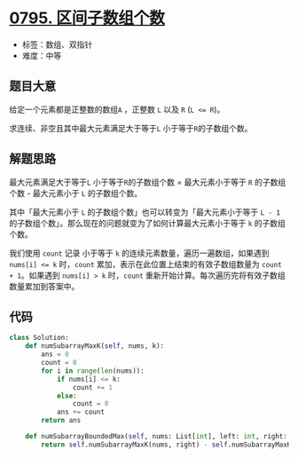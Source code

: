 # [0795. 区间子数组个数](https://leetcode.cn/problems/number-of-subarrays-with-bounded-maximum/)

- 标签：数组、双指针
- 难度：中等

## 题目大意

给定一个元素都是正整数的数组`A` ，正整数 `L` 以及 `R` (`L <= R`)。

求连续、非空且其中最大元素满足大于等于`L` 小于等于`R`的子数组个数。

## 解题思路

最大元素满足大于等于`L` 小于等于`R`的子数组个数 = 最大元素小于等于 `R` 的子数组个数 - 最大元素小于 `L` 的子数组个数。

其中「最大元素小于 `L` 的子数组个数」也可以转变为「最大元素小于等于 `L - 1` 的子数组个数」。那么现在的问题就变为了如何计算最大元素小于等于 `k` 的子数组个数。

我们使用 `count` 记录 小于等于 `k` 的连续元素数量，遍历一遍数组，如果遇到 `nums[i] <= k` 时，`count` 累加，表示在此位置上结束的有效子数组数量为 `count + 1`。如果遇到 `nums[i] > k` 时，`count` 重新开始计算。每次遍历完将有效子数组数量累加到答案中。

## 代码

```python
class Solution:
    def numSubarrayMaxK(self, nums, k):
        ans = 0
        count = 0
        for i in range(len(nums)):
            if nums[i] <= k:
                count += 1
            else:
                count = 0
            ans += count
        return ans

    def numSubarrayBoundedMax(self, nums: List[int], left: int, right: int) -> int:
        return self.numSubarrayMaxK(nums, right) - self.numSubarrayMaxK(nums, left - 1)
```

